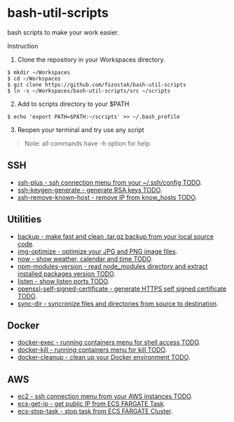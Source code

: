 # bash-util-scripts

bash scripts to make your work easier.

Instruction

1) Clone the repository in your Workspaces directory.

```
$ mkdir ~/Workspaces
$ cd ~/Workspaces
$ git clone https://github.com/fszostak/bash-util-scripts
$ ln -s ~/Workspaces/bash-util-scripts/src ~/scripts
```

2) Add to scripts directory to your $PATH

```
$ echo 'export PATH=$PATH:~/scripts' >> ~/.bash_profile
```

3) Reopen your terminal and try use any script

> Note: all commands have -h option for help


## SSH
- [ssh-plus - ssh connection menu from your ~/.ssh/config TODO](https://github.com/fszostak/bash-util-scripts/blob/master/docs/ssh.md).
- [ssh-keygen-generate - generate RSA keys TODO](https://github.com/fszostak/bash-util-scripts/blob/master/docs/ssh.md).
- [ssh-remove-known-host - remove IP from know_hosts TODO](https://github.com/fszostak/bash-util-scripts/blob/master/docs/ssh.md).

## Utilities
- [backup - make fast and clean .tar.gz backup from your local source code](https://github.com/fszostak/bash-util-scripts/blob/master/docs/backup.md).
- [img-optimize - optimize your JPG and PNG image files](https://github.com/fszostak/bash-util-scripts/blob/master/docs/optimize.md).
- [now - show weather, calendar and time TODO](https://github.com/fszostak/bash-util-scripts/blob/master/docs/now.md).
- [npm-modules-version - read node_modules directory and extract installed packages version TODO](https://github.com/fszostak/bash-util-scripts/blob/master/docs/npm-modules-version.md).
- [listen - show listen ports TODO](https://github.com/fszostak/bash-util-scripts/blob/master/docs/listen.md).
- [openssl-self-signed-certificate - generate HTTPS self signed certificate TODO](https://github.com/fszostak/bash-util-scripts/blob/master/docs/openssl-self-signed-certificate.md).
- [sync-dir - syncronize files and directories from source to destination](https://github.com/fszostak/bash-util-scripts/blob/master/docs/sync-dir.md).

## Docker
- [docker-exec - running containers menu for shell access TODO](https://github.com/fszostak/bash-util-scripts/blob/master/docs/docker.md).
- [docker-kill - running containers menu for kill TODO](https://github.com/fszostak/bash-util-scripts/blob/master/docs/docker.md).
- [docker-cleanup - clean up your Docker environment TODO](https://github.com/fszostak/bash-util-scripts/blob/master/docs/docker.md).

## AWS
- [ec2 - ssh connection menu from your AWS instances TODO](https://github.com/fszostak/bash-util-scripts/blob/master/docs/ec2.md).
- [ecs-get-ip - get public IP from ECS FARGATE Task](https://github.com/fszostak/bash-util-scripts/blob/master/docs/ecs-get-ip.md).
- [ecs-stop-task - stop task from ECS FARGATE Cluster](https://github.com/fszostak/bash-util-scripts/blob/master/docs/ecs-stop-task.md).
